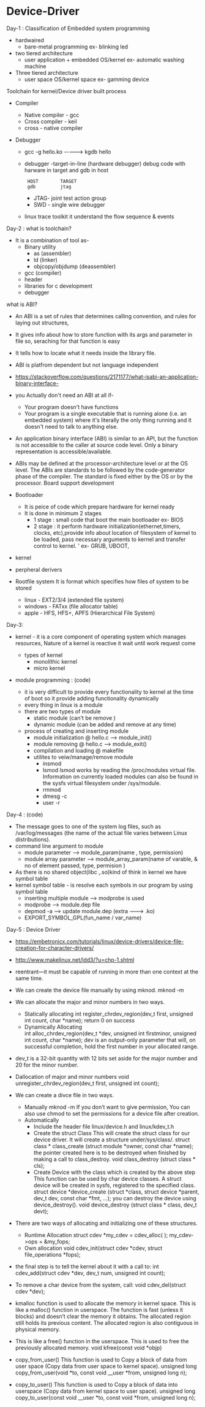 # Device-Driver
Day-1 : 
Classification of Embedded system programming
 * hardwaired 
   * bare-metal programming
     ex- blinking led
 * two tiered architecture
   * user application + embedded OS/kernel
     ex- automatic washing machine
 * Three tiered architecture
   *   user space
      OS/kernel space
      ex- gamming device

Toolchain for kernel/Device driver built process
  * Compiler
    * Native compiler - gcc
    * Cross compiler  - keil
    * cross - native compiler
    
  * Debugger
    * gcc -g hello.ko -----> kgdb hello
    * debugger -target-in-line  (hardware debugger)
      debug code with harware in target and gdb in host
      
           HOST        TARGET
           gdb         jtag 
           
      * JTAG- joint test action group
      * SWD - single wire debugger
    * linux trace toolkit
      it understand the flow sequence & events
      
      
Day-2 :
what is toolchain?
* It is a combination of tool as-
  * Binary utility
     * as (assembler)
     * ld (linker)
     * objcopy/objdump (deassembler)
  * gcc (compiler)
  * header
  * libraries for c development
  * debugger

what is ABI?

 * An ABI is a set of rules that determines calling convention, and rules for laying out structures,
 * It gives info about how to store function with its args and parameter in file so, seraching for that function is easy 
 * It tells how to locate what it needs inside the library file.
 * ABI is platfrom dependent but not language independent
 * https://stackoverflow.com/questions/2171177/what-isabi-an-application-binary-interface-

 * you Actually don't need an ABI at all if-
   * Your program doesn't have functions
   * Your program is a single executable that is running alone (i.e. an embedded system) 
     where it's literally the only thing running and it doesn't need to talk to anything else.
 * An application binary interface (ABI) is similar to an API, but the function is not accessible to the caller at source code level. Only a binary representation is accessible/available.
 * ABIs may be defined at the processor-architecture level or at the OS level. The ABIs are standards to be followed by the code-generator phase of the compiler. The standard is fixed either by the OS or by the processor.
Board support development
 * Bootloader
   * It is peice of code which prepare hardware for kernel ready
   * It is done in minimum 2 stages
     * 1 stage : small code that boot the main bootloader 
              ex- BIOS
     * 2 stage : it perform hardware initialization(ethernet,timers, clocks, etc),provide info about location of filesystem of kernel to be loaded, pass necessary arguments to                   kernel and transfer control to kernel. '
              ex- GRUB, UBOOT,
 * kernel
 
 * perpheral derivers
 
 * Rootfile system
   It is format which specifies how files of system to be stored
    * linux   - EXT2/3/4        (extended file system)
    * windows - FATxx           (file allocator table)
    * apple   - HFS, HFS+, APFS (Hierarchical File System) 

Day-3:
* kernel - it is a core component of operating system which manages resources, Nature of a kernel is reactive it wait until work request come
  * types of kernel
    * monolithic kernel
    * micro kernel

* module programming : (code)
  * it is very difficult to provide every functionality to kernel at the time of boot so it provide adding functionality dynamically
  * every thing in linux is a module 
  * there are two types of module
    * static module  (can't be remove )
    * dynamic module (can be added and remove at any time)
  * process of creating and inserting module
    * module initialization
      @ hello.c --> module_init()
    * module removing
      @ hello.c --> module_exit()
    * compilation and loading
      @ makefile 
    * utilites to veiw/manage/remove module
      * insmod
      * lsmod  lsmod works by reading the /proc/modules virtual file. 
               Information on currently loaded modules can also be found in the sysfs virtual filesystem under /sys/module.
      * rmmod
      * dmesg -c
      * user -r
  
Day-4 : (code)
  * The message goes to one of the system log files, such as /var/log/messages (the name of the actual file varies between Linux distributions).
  * command line argument to module
    * module parameter       --> module_param(name , type, permission)
    * module array parameter --> module_array_param(name of varable, & no of element passed, type, permision )
  * As there is no shared object(libc ,.so)kind of think in kernel we have symbol table
  * kernel symbol table - is resolve each symbols in our program by using symbol table
    * inserting multiple module --> modprobe is used
    * modprobe  --> module.dep file 
    * depmod -a --> update module.dep (extra ---> .ko)
    * EXPORT_SYMBOL_GPL(fun_name / var_name)
    
Day-5 :
Device Driver
  * https://embetronicx.com/tutorials/linux/device-drivers/device-file-creation-for-character-drivers/
  * http://www.makelinux.net/ldd3/?u=chp-1.shtml 

*  reentrant—it must be capable of running in more than one context at the same time.

* We can create the device file manually by using mknod.
    mknod -m <permissions> <name> <device type> <major> <minor>
* We can allocate the major and minor numbers in two ways.
    * Statically allocating
        int register_chrdev_region(dev_t first, unsigned int count, char *name);
        return 0 on success
    * Dynamically Allocating  
        int alloc_chrdev_region(dev_t *dev, unsigned int firstminor, unsigned int count, char *name);
        dev is an output-only parameter that will, on successful completion, hold the first number in your allocated range.
    
*  dev_t is a 32-bit quantity with 12 bits set aside for the major number and 20 for the minor number.    

* Dallocation of major and minor numbers 
    void unregister_chrdev_region(dev_t first, unsigned int count);

* We can create a divce file in two ways.
    * Manually
        mknod -m <permissions> <name> <device type> <major> <minor>
        If you don’t want to give permission, You can also use chmod to set the permissions for a device file after creation.
    * Automatically
        * Include the header file linux/device.h and linux/kdev_t.h
        * Create the struct Class
            This will create the struct class for our device driver. It will create a structure under/sys/class/.
                struct class * class_create (struct module *owner, const char *name);
            the pointer created here is to be destroyed when finished by making a call to class_destroy.
                void class_destroy (struct class * cls);
        * Create Device with the class which is created by the above step
             This function can be used by char device classes. A struct device will be created in sysfs, registered to the specified class.
                struct device *device_create (struct *class, struct device *parent, dev_t dev, const char *fmt, ...);
             you can destroy the device using device_destroy().
                void device_destroy (struct class * class, dev_t devt);
*  There are two ways of allocating and initializing one of these structures.
    * Runtime Allocation
          struct cdev *my_cdev = cdev_alloc( );
          my_cdev->ops = &my_fops;
    * Own allocation
          void cdev_init(struct cdev *cdev, struct file_operations *fops);
  
* the final step is to tell the kernel about it with a call to: 
    int cdev_add(struct cdev *dev, dev_t num, unsigned int count);
  
* To remove a char device from the system, call:
    void cdev_del(struct cdev *dev);  

* kmalloc function is used to allocate the memory in kernel space. This is like a malloc() function in userspace. The function is fast (unless it blocks) and doesn’t clear the memory it obtains. The allocated region still holds its previous content. The allocated region is also contiguous in physical memory.
 
* This is like a free() function in the userspace. This is used to free the previously allocated memory.
    void kfree(const void *objp)
    
* copy_from_user()
    This function is used to Copy a block of data from user space (Copy data from user space to kernel space).
    unsigned long copy_from_user(void *to, const void __user *from, unsigned long  n);  

* copy_to_user()
    This function is used to Copy a block of data into userspace (Copy data from kernel space to user space).
    unsigned long copy_to_user(const void __user *to, const void *from, unsigned long  n);
  
  
  
  
  
  
  
  
  
  
  
